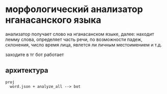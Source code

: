 # морфологический анализатор нганасанского языка
анализатор получает слово на нганасанском языке, далее:
находит лемму слова,
определяет часть речи, по возможности падеж, склонения, число время лица, явлется ли личным местоимением и т.д.

заходите в тг бот работает

## архитектура 

```
proj
  word.json + analyze_all --> bot      
```
